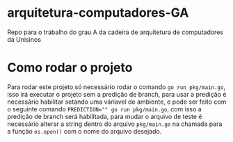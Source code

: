 # arquitetura-computadores-GA
Repo para o trabalho do grau A da cadeira de arquitetura de computadores da Unisinos

# Como rodar o projeto
Para rodar este projeto só necessário rodar o comando ```go run pkg/main.go```, 
isso irá executar o projeto sem a predição de branch, para usar a predição é necessário
habilitar setando uma váriavel de ambiente, e pode ser feito com o seguinte comando
```PREDICTION="" go run pkg/main.go```, com isso a predição de branch será habilitada,
para mudar o arquivo de teste é necessário alterar a string dentro do arquivo `pkg/main.go`
na chamada para a função `os.open()` com o nome do arquivo desejado.
